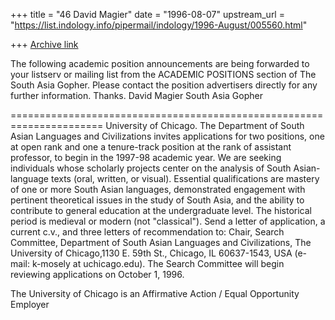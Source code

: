 +++
title = "46 David Magier"
date = "1996-08-07"
upstream_url = "https://list.indology.info/pipermail/indology/1996-August/005560.html"

+++
[Archive link](https://list.indology.info/pipermail/indology/1996-August/005560.html)

The following academic position announcements are being forwarded to
your listserv or mailing list from the ACADEMIC POSITIONS section of
The South Asia Gopher. Please contact the position advertisers directly
for any further information.
Thanks.   David Magier   South Asia Gopher

======================================================================
University of Chicago.  The Department of South Asian Languages and
Civilizations invites applications for two positions, one at open rank and
one a tenure-track position at the rank of assistant professor, to begin in
the 1997-98 academic year.  We are seeking individuals whose scholarly
projects center on the analysis of South Asian-language texts (oral,
written, or visual).  Essential qualifications are mastery of one or more
South Asian languages, demonstrated engagement with pertinent theoretical
issues in the study of South Asia, and the ability to contribute to general
education at the undergraduate level. The historical period is medieval or
modern (not "classical").  Send a letter of application, a current c.v.,
and three letters of recommendation to: Chair, Search Committee, Department
of South Asian Languages and Civilizations, The University of Chicago,1130
E. 59th St., Chicago, IL 60637-1543, USA (e-mail: k-mosely at uchicago.edu). 
The Search Committee will begin reviewing applications on October 1, 1996.

The University of Chicago is an Affirmative Action / Equal Opportunity Employer










